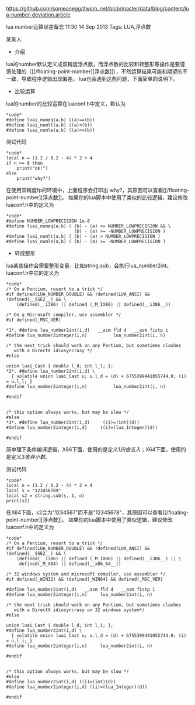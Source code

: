 https://github.com/someonegg/jtwsm_net/blob/master/data/blog/content/lua-number-deviation.article

lua number运算误差备忘
11:30 14 Sep 2013
Tags: LUA,浮点数

某某人

* 介绍

lua的number默认定义成双精度浮点数，而浮点数的比较和转整形等操作是要谨慎处理的（[[/floating-point-number][浮点数]]），不然运算结果可能和期望的不一致，导致程序逻辑出现偏差。
lua也会遇到这些问题，下面简单的说明下。

* 比较运算

lua的number的比较运算在luaconf.h中定义，默认为

	*code*
	#define luai_numeq(a,b) ((a)==(b))
	#define luai_numlt(a,b) ((a)<(b))
	#define luai_numle(a,b) ((a)<=(b))

测试代码

	*code*
	local n = (1.2 / 0.2 - 4) * 2 + 4
	if n >= 8 then
		print("ok!")
	else
		print("why?")

在使用双精度fp的环境中，上面程序会打印出 why?，其原因可以查看[[/floating-point-number][浮点数]]。
如果你的lua脚本中使用了类似的比较逻辑，建议修改luaconf.h中的定义为

	*code*
	#define NUMBER_LOWPRECISION 1e-8
	#define luai_numeq(a,b) ( (b) - (a) <= NUMBER_LOWPRECISION && \
	                          (b) - (a) >= -NUMBER_LOWPRECISION )
	#define luai_numlt(a,b) ( (b) - (a) > NUMBER_LOWPRECISION )
	#define luai_numle(a,b) ( (b) - (a) >= -NUMBER_LOWPRECISION )

* 转成整形

lua某些操作会需要整形变量，比如string.sub，会执行lua_number2int。luaconf.h中它的定义为

	*code*
	/* On a Pentium, resort to a trick */
	#if defined(LUA_NUMBER_DOUBLE) && !defined(LUA_ANSI) && !defined(__SSE2__) && \
	    (defined(__i386) || defined (_M_IX86) || defined(__i386__))

	/* On a Microsoft compiler, use assembler */
	#if defined(_MSC_VER)

	*1*. #define lua_number2int(i,d)   __asm fld d   __asm fistp i
	#define lua_number2integer(i,n)          lua_number2int(i, n)

	/* the next trick should work on any Pentium, but sometimes clashes
	   with a DirectX idiosyncrasy */
	#else

	union luai_Cast { double l_d; int l_l; };
	*2*. #define lua_number2int(i,d) \
	  { volatile union luai_Cast u; u.l_d = (d) + 6755399441055744.0; (i) = u.l_l; }
	#define lua_number2integer(i,n)          lua_number2int(i, n)

	#endif


	/* this option always works, but may be slow */
	#else
	*3*. #define lua_number2int(i,d)     ((i)=(int)(d))
	#define lua_number2integer(i,d)     ((i)=(lua_Integer)(d))

	#endif

简单理下条件编译逻辑，X86下面，使用的是定义1*四舍五入*；X64下面，使用的是定义3*舍弃小数*。

测试代码

	*code*
	local n = (1.2 / 0.2 - 4) * 2 + 4
	local s = "123456789"
	local s2 = string.sub(s, 1, n)
	print(s2)

在X64下面，s2会为"1234567"而不是"12345678"，其原因可以查看[[/floating-point-number][浮点数]]。
如果你的lua脚本中使用了类似逻辑，建议修改luaconf.h中的定义为

	*code*
	/* On a Pentium, resort to a trick */
	#if defined(LUA_NUMBER_DOUBLE) && !defined(LUA_ANSI) && !defined(__SSE2__) && \
	    (defined(__i386) || defined (_M_IX86) || defined(__i386__) || \
		 defined(_M_X64) || defined(__x86_64__))

	/* 32 windows system and microsoft compiler, use assembler */
	#if defined(_WIN32) && !defined(_WIN64) && defined(_MSC_VER)

	#define lua_number2int(i,d)   __asm fld d   __asm fistp i
	#define lua_number2integer(i,n)		lua_number2int(i, n)

	/* the next trick should work on any Pentium, but sometimes clashes
	   with a DirectX idiosyncrasy on 32 windows system*/
	#else

	union luai_Cast { double l_d; int l_i; };
	#define lua_number2int(i,d) \
	  { volatile union luai_Cast u; u.l_d = (d) + 6755399441055744.0; (i) = u.l_i; }
	#define lua_number2integer(i,n)		lua_number2int(i, n)

	#endif


	/* this option always works, but may be slow */
	#else
	#define lua_number2int(i,d)	((i)=(int)(d))
	#define lua_number2integer(i,d)	((i)=(lua_Integer)(d))

	#endif
  
